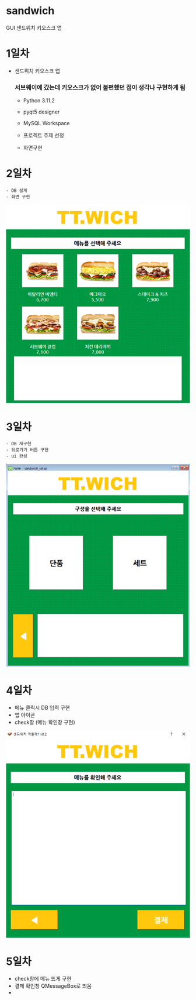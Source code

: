 # sandwich
GUI 샌드위치 키오스크 앱


# 1일차 
- 샌드위치 키오스크 앱
    ### 서브웨이에 갔는데 키오스크가 없어 불편했던 점이 생각나 구현하게 됨
    - Python 3.11.2
    - pyqt5 designer
    - MySQL Workspace

    - 프로젝트 주제 선정
    - 화면구현


# 2일차
    - DB 설계
    - 화면 구현
    
![화면구현](https://raw.githubusercontent.com/annual-salary-investigation/sandwich/main/Git_Image/UI_menu.png)


# 3일차
    - DB 재구현
    - 뒤로가기 버튼 구현
    - ui 완성

![화면구현](https://raw.githubusercontent.com/annual-salary-investigation/sandwich/main/Git_Image/UI_set.png)


# 4일차
- 메뉴 클릭시 DB 입력 구현
- 앱 아이콘
- check창 (메뉴 확인창 구현)

![메뉴 확인창](https://raw.githubusercontent.com/annual-salary-investigation/sandwich/main/Git_Image/UI_check.png)


# 5일차 
- check창에 메뉴 뜨게 구현
- 결제 확인창 QMessageBox로 띄움
- 


    

    
    
